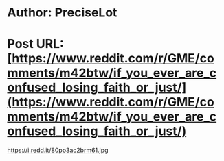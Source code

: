 # Author: PreciseLot
# Post URL: [https://www.reddit.com/r/GME/comments/m42btw/if_you_ever_are_confused_losing_faith_or_just/](https://www.reddit.com/r/GME/comments/m42btw/if_you_ever_are_confused_losing_faith_or_just/)


https://i.redd.it/80po3ac2brm61.jpg